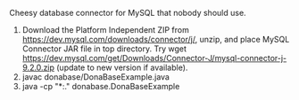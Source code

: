 Cheesy database connector for MySQL that nobody should use.
1.	Download the Platform Independent ZIP from https://dev.mysql.com/downloads/connector/j/, unzip, and place MySQL Connector JAR file in top directory. 
    Try wget https://dev.mysql.com/get/Downloads/Connector-J/mysql-connector-j-9.2.0.zip (update to new version if available).
2.	javac donabase/DonaBaseExample.java
3.	java -cp "*:." donabase.DonaBaseExample
